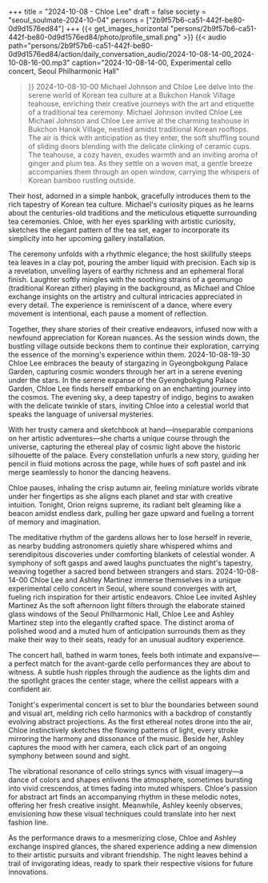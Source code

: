 +++
title = "2024-10-08 - Chloe Lee"
draft = false
society = "seoul_soulmate-2024-10-04"
persons = ["2b9f57b6-ca51-442f-be80-0d9d1576ed84"]
+++
{{< get_images_horizontal "persons/2b9f57b6-ca51-442f-be80-0d9d1576ed84/photo/profile_small.png" >}}
{{< audio
    path="persons/2b9f57b6-ca51-442f-be80-0d9d1576ed84/action/daily_conversation_audio/2024-10-08-14-00_2024-10-08-16-00.mp3" 
    caption="2024-10-08-14-00, Experimental cello concert, Seoul Philharmonic Hall"
>}}
2024-10-08-10-00
Michael Johnson and Chloe Lee delve into the serene world of Korean tea culture at a Bukchon Hanok Village teahouse, enriching their creative journeys with the art and etiquette of a traditional tea ceremony.
Michael Johnson invited Chloe Lee
Michael Johnson and Chloe Lee arrive at the charming teahouse in Bukchon Hanok Village, nestled amidst traditional Korean rooftops. The air is thick with anticipation as they enter, the soft shuffling sound of sliding doors blending with the delicate clinking of ceramic cups. The teahouse, a cozy haven, exudes warmth and an inviting aroma of ginger and plum tea. As they settle on a woven mat, a gentle breeze accompanies them through an open window, carrying the whispers of Korean bamboo rustling outside.

Their host, adorned in a simple hanbok, gracefully introduces them to the rich tapestry of Korean tea culture. Michael's curiosity piques as he learns about the centuries-old traditions and the meticulous etiquette surrounding tea ceremonies. Chloe, with her eyes sparkling with artistic curiosity, sketches the elegant pattern of the tea set, eager to incorporate its simplicity into her upcoming gallery installation.

The ceremony unfolds with a rhythmic elegance; the host skillfully steeps tea leaves in a clay pot, pouring the amber liquid with precision. Each sip is a revelation, unveiling layers of earthy richness and an ephemeral floral finish. Laughter softly mingles with the soothing strains of a geomungo (traditional Korean zither) playing in the background, as Michael and Chloe exchange insights on the artistry and cultural intricacies appreciated in every detail. The experience is reminiscent of a dance, where every movement is intentional, each pause a moment of reflection.

Together, they share stories of their creative endeavors, infused now with a newfound appreciation for Korean nuances. As the session winds down, the bustling village outside beckons them to continue their exploration, carrying the essence of the morning's experience within them.
2024-10-08-19-30
Chloe Lee embraces the beauty of stargazing in Gyeongbokgung Palace Garden, capturing cosmic wonders through her art in a serene evening under the stars.
In the serene expanse of the Gyeongbokgung Palace Garden, Chloe Lee finds herself embarking on an enchanting journey into the cosmos. The evening sky, a deep tapestry of indigo, begins to awaken with the delicate twinkle of stars, inviting Chloe into a celestial world that speaks the language of universal mysteries.

With her trusty camera and sketchbook at hand—inseparable companions on her artistic adventures—she charts a unique course through the universe, capturing the ethereal play of cosmic light above the historic silhouette of the palace. Every constellation unfurls a new story, guiding her pencil in fluid motions across the page, while hues of soft pastel and ink merge seamlessly to honor the dancing heavens.

Chloe pauses, inhaling the crisp autumn air, feeling miniature worlds vibrate under her fingertips as she aligns each planet and star with creative intuition. Tonight, Orion reigns supreme, its radiant belt gleaming like a beacon amidst endless dark, pulling her gaze upward and fueling a torrent of memory and imagination.

The meditative rhythm of the gardens allows her to lose herself in reverie, as nearby budding astronomers quietly share whispered whims and serendipitous discoveries under comforting blankets of celestial wonder. A symphony of soft gasps and awed laughs punctuates the night's tapestry, weaving together a sacred bond between strangers and stars.
2024-10-08-14-00
Chloe Lee and Ashley Martinez immerse themselves in a unique experimental cello concert in Seoul, where sound converges with art, fueling rich inspiration for their artistic endeavors.
Chloe Lee invited Ashley Martinez
As the soft afternoon light filters through the elaborate stained glass windows of the Seoul Philharmonic Hall, Chloe Lee and Ashley Martinez step into the elegantly crafted space. The distinct aroma of polished wood and a muted hum of anticipation surrounds them as they make their way to their seats, ready for an unusual auditory experience.

The concert hall, bathed in warm tones, feels both intimate and expansive—a perfect match for the avant-garde cello performances they are about to witness. A subtle hush ripples through the audience as the lights dim and the spotlight graces the center stage, where the cellist appears with a confident air.

Tonight's experimental concert is set to blur the boundaries between sound and visual art, melding rich cello harmonics with a backdrop of constantly evolving abstract projections. As the first ethereal notes drone into the air, Chloe instinctively sketches the flowing patterns of light, every stroke mirroring the harmony and dissonance of the music. Beside her, Ashley captures the mood with her camera, each click part of an ongoing symphony between sound and sight.

The vibrational resonance of cello strings syncs with visual imagery—a dance of colors and shapes enlivens the atmosphere, sometimes bursting into vivid crescendos, at times fading into muted whispers. Chloe's passion for abstract art finds an accompanying rhythm in these melodic notes, offering her fresh creative insight. Meanwhile, Ashley keenly observes, envisioning how these visual techniques could translate into her next fashion line.

As the performance draws to a mesmerizing close, Chloe and Ashley exchange inspired glances, the shared experience adding a new dimension to their artistic pursuits and vibrant friendship. The night leaves behind a trail of invigorating ideas, ready to spark their respective visions for future innovations.

